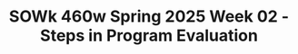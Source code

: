 ---
layout: single_embed_slide
title: "SOWk 460w Spring 2025 Week 02 - Steps in Program Evaluation"
presentation_id: eClZof
slides:
  - slide_name: ../deck-eClZof-large-0.jpeg
    slide_thumbnail: ../deck-eClZof-thumb-0.jpeg
    slide_alt: "Three arrows curve upward with steps numbered 1, 2, 3. The text reads: 'Steps in Program Evaluation, Week 02. Jacob Campbell, Ph.D. LICSW at Heritage University. Spring 2025, SOWK 460w.'"
  - slide_name: ../deck-eClZof-large-1.jpeg
    slide_thumbnail: ../deck-eClZof-thumb-1.jpeg
    slide_alt: "Slide presenting the 'SOWK 460w Week 02 Plan,' listing topics: 'Why program evaluation as a process,' 'The steps involved in program evaluation,' and 'Getting settled with the program evaluation assignment.'"
  - slide_name: ../deck-eClZof-large-2.jpeg
    slide_thumbnail: ../deck-eClZof-thumb-2.jpeg
    slide_alt: "A presentation slide features a text section titled 'General Questions About the Class' discussing practical program evaluation, and another section detailing a 'Heritage University' course description, purpose, and land acknowledgment."
  - slide_name: ../deck-eClZof-large-3.jpeg
    slide_thumbnail: ../deck-eClZof-thumb-3.jpeg
    slide_alt: "QR code displayed alongside text discussing social workers' ethical responsibilities, focusing on evaluation and research. Prompts include reflective questions. Title: 'Code of Ethics (National Association of Social Workers, 2021)'."
  - slide_name: ../deck-eClZof-large-4.jpeg
    slide_thumbnail: ../deck-eClZof-thumb-4.jpeg
    slide_alt: "A line graph shows data points labeled A and B across ten weeks on a blue background. Text explains 'Single Case Design,' highlighting a method with repeated measures to assess intervention effectiveness."
  - slide_name: ../deck-eClZof-large-5.jpeg
    slide_thumbnail: ../deck-eClZof-thumb-5.jpeg
    slide_alt: "The slide presents reasons for program evaluation using icons: scales, piggy bank, checklist, etc. Text: 'Why Program Evaluation,' highlighting ethical obligation, improving impact, supporting funding, and advocacy. Credits Jacob Campbell, Ph.D."
  - slide_name: ../deck-eClZof-large-6.jpeg
    slide_thumbnail: ../deck-eClZof-thumb-6.jpeg
    slide_alt: "Slide titled 'Characteristics of Strong Evaluation' outlines key considerations: sufficient sample size, objective data, no unfounded claims, intervention evaluation, standardized tests, data sharing, limitation reporting, detailed intervention claims. (Royse, 2022)"
  - slide_name: ../deck-eClZof-large-7.jpeg
    slide_thumbnail: ../deck-eClZof-thumb-7.jpeg
    slide_alt: "Slide about finding evidence in social worker interventions; includes questions on intervention analysis and exploring evidence. Features a journal article preview and instructions for examining the article by Holden and Barker (2018)."
  - slide_name: ../deck-eClZof-large-8.jpeg
    slide_thumbnail: ../deck-eClZof-thumb-8.jpeg
    slide_alt: "Flowchart depicts steps in program evaluation: identifying evaluation question, conceptualizing/operationalizing question, selecting sample, defining method, data collection, data management, analysis, and utilization. Titled “Steps in a Program Evaluation.”"
  - slide_name: ../deck-eClZof-large-9.jpeg
    slide_thumbnail: ../deck-eClZof-thumb-9.jpeg
    slide_alt: "Flowchart illustrates steps in program evaluation, starting with 'Identify Evaluation Question,' followed by interconnected steps like 'Conceptualize Question,' 'Pick and Define Method,' and ending with 'Utilization of Information.' Text includes: 'The general focus of the project is stated in the form of a research question.''A Flow Chart Steps in a Program Evaluation.' 'Jacob Campbell, Ph.D., LICSW at Heritage University.''SOWK 460w Spring 2025.'"
  - slide_name: ../deck-eClZof-large-10.jpeg
    slide_thumbnail: ../deck-eClZof-thumb-10.jpeg
    slide_alt: "Flow chart shows steps in program evaluation: Identify Evaluation Question, Conceptualize and Operationalize Question. Includes text: 'Key concepts in the evaluation question are clarified.' SOWK 460w Spring 2025."
  - slide_name: ../deck-eClZof-large-11.jpeg
    slide_thumbnail: ../deck-eClZof-thumb-11.jpeg
    slide_alt: "A flow chart outlines the steps in program evaluation: identifying evaluation questions, conceptualizing and operationalizing them, picking methods, selecting samples, collecting data, and analyzing results. 'A Flow Chart: Steps in a Program Evaluation' by Jacob Campbell, Ph.D., LICSW at Heritage University, SOWK 460w Spring 2025."
  - slide_name: ../deck-eClZof-large-12.jpeg
    slide_thumbnail: ../deck-eClZof-thumb-12.jpeg
    slide_alt: "A flow chart illustrates program evaluation steps with six stages: Identify Evaluation Question, Conceptualize Question, Operationalize Question, Pick and Define Method, Data Collection, and Data Management & Analysis. Context includes evaluation techniques like archival data review and consumer satisfaction. Presented by Jacob Campbell, Ph.D., LICSW at Heritage University for SOWK 460w Spring 2025."
  - slide_name: ../deck-eClZof-large-13.jpeg
    slide_thumbnail: ../deck-eClZof-thumb-13.jpeg
    slide_alt: "Flow chart illustrates 'Steps in a Program Evaluation.' Steps include: Identify Evaluation Question, Conceptualize Question, Operationalize Question, Pick and Define Method, Select Sample, Data Collection, Data Management & Analysis, Utilization of Information. Credit: Jacob Campbell, Ph.D. at Heritage University. SOWK 460w Spring 2025."
  - slide_name: ../deck-eClZof-large-14.jpeg
    slide_thumbnail: ../deck-eClZof-thumb-14.jpeg
    slide_alt: "Flowchart illustrates program evaluation steps. It includes sequence: Identify Evaluation Question, Conceptualize Question, Operationalize Question, Pick and Define Method, Select Sample, Data Collection, Data Management & Analysis, Utilization of Information. Title: 'Steps in a Program Evaluation'  By: Jacob Campbell, Ph.D., LICSW at Heritage University  Course: SOWK 460w Spring 2025  Source: (Kapp & Anderson, 2010)"
  - slide_name: ../deck-eClZof-large-15.jpeg
    slide_thumbnail: ../deck-eClZof-thumb-15.jpeg
    slide_alt: "A flowchart illustrates program evaluation steps with seven labeled steps: Identify Evaluation Question, Conceptualize Question, Operationalize Question, Pick and Define Method, Select Sample, Data Collection, and Data Management & Analysis. Text includes 'Steps in a Program Evaluation' by Jacob Campbell, Ph.D., LICSW, at Heritage University, SOWK 460w Spring 2025."
  - slide_name: ../deck-eClZof-large-16.jpeg
    slide_thumbnail: ../deck-eClZof-thumb-16.jpeg
    slide_alt: "A flowchart illustrates 'Steps in a Program Evaluation,' featuring nodes such as 'Identify Evaluation Question,' 'Operationalize Question,' 'Data Collection,' and 'Utilization of Information.' It shows a sequential process with arrows connecting the steps. Accompanied by attribution text: Jacob Campbell, Ph.D., LICSW at Heritage University, SOWK 460v Spring 2025. 'The use of information for service improvement is primary.'"
  - slide_name: ../deck-eClZof-large-17.jpeg
    slide_thumbnail: ../deck-eClZof-thumb-17.jpeg
    slide_alt: "Flowchart illustrating 'Steps in a Program Evaluation': identifying a question, conceptualizing and operationalizing it, defining methods, selecting samples, collecting data, managing it, and utilizing information. Credits: Jacob Campbell, Ph.D., LICSW at Heritage University."
  - slide_name: ../deck-eClZof-large-18.jpeg
    slide_thumbnail: ../deck-eClZof-thumb-18.jpeg
    slide_alt: "Slide titled 'Practicums and Evaluation Ideas' discusses research projects. Contains a graphic labeled 'Working in Circles' with tips: 'Respect the talking piece,' etc. Questions involve practicum details and evaluation ideas. Presented by Jacob Campbell, Ph.D., Heritage University, SOWK 460w Spring 2025."
  - slide_name: ../deck-eClZof-large-19.jpeg
    slide_thumbnail: ../deck-eClZof-thumb-19.jpeg
    slide_alt: "The slide titled 'Developing A Learning Team' features LEGO pieces with text, 'It Takes Different Parts and Pieces'. It asks, 'What kind of qualities would we be looking for or consider to have an effective learning team' and 'What is important for us all to do as a part of our team'. Footer: 'Jacob Campbell, Ph.D., LICSW at Heritage University, SOWK 460w Spring 2024'."
  - slide_name: ../deck-eClZof-large-20.jpeg
    slide_thumbnail: ../deck-eClZof-thumb-20.jpeg
    slide_alt: "The slide features a structured plan for 'Program Evaluation as an Assignment,' detailing steps involving logic models, executive summaries, and group presentations, alongside journal entries and group tasks. Text includes: 'Starting week five 10 Individual Weekly Journal Entries,' 'Group Work Plan for the Program Evaluation,' 'Agency Logic Model,' 'Executive Summary,' 'Group Presentation,' and 'Jacob Campbell, Ph.D., LICSW at Heritage University.'"
  - slide_name: ../deck-eClZof-large-21.jpeg
    slide_thumbnail: ../deck-eClZof-thumb-21.jpeg
    slide_alt: "Title text states 'Next Week is Asynchronous'. Below are icons representing tasks: 'CITI Research Ethics and Compliance Training' and 'Forum Questions'. Bottom text includes names and course details."
---